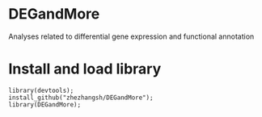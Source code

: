 # DEGandMore
Analyses related to differential gene expression and functional annotation 

# Install and load library
```
library(devtools);
install_github("zhezhangsh/DEGandMore");
library(DEGandMore);
```
